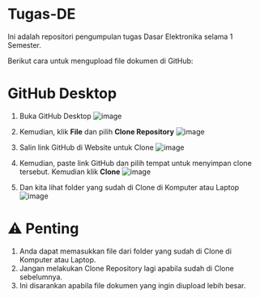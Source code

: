 # Tugas-DE
Ini adalah repositori pengumpulan tugas Dasar Elektronika selama 1 Semester.

Berikut cara untuk mengupload file dokumen di GitHub:

# GitHub Desktop
1. Buka GitHub Desktop
   ![image](https://github.com/user-attachments/assets/c05e000a-edd8-493d-8ae4-2163288b6608)

2. Kemudian, klik **File** dan pilih **Clone Repository**
   ![image](https://github.com/user-attachments/assets/67ff37f6-6db3-4f91-a55e-83ccb9666a7f)

3. Salin link GitHub di Website untuk Clone
   ![image](https://github.com/user-attachments/assets/846a404c-6882-41d0-a6c2-17be294735ad)

4. Kemudian, paste link GitHub dan pilih tempat untuk menyimpan clone tersebut. Kemudian klik **Clone**
   ![image](https://github.com/user-attachments/assets/eafaca44-8d31-4eba-8b98-35e50d21d9fc)

5. Dan kita lihat folder yang sudah di Clone di Komputer atau Laptop
   ![image](https://github.com/user-attachments/assets/5554d34e-59dc-43b0-b7b4-79a1851d0e0d)
 
# ⚠️ Penting
1. Anda dapat memasukkan file dari folder yang sudah di Clone di Komputer atau Laptop.
2. Jangan melakukan Clone Repository lagi apabila sudah di Clone sebelumnya.
3. Ini disarankan apabila file dokumen yang ingin diupload lebih besar.
